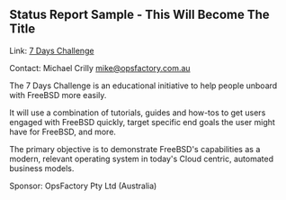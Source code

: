 ## Status Report Sample - This Will Become The Title ##

Link:	 [7 Days Challenge](https://wiki.freebsd.org/MichaelCrilly/7dayschallenge)  

Contact: Michael Crilly <mike@opsfactory.com.au>  

The 7 Days Challenge is an educational initiative to help people unboard with FreeBSD more easily.

It will use a combination of tutorials, guides and how-tos to get users engaged with
FreeBSD quickly, target specific end goals the user might have for FreeBSD, and more.

The primary objective is to demonstrate FreeBSD's capabilities as a modern, relevant operating
system in today's Cloud centric, automated business models.

Sponsor: OpsFactory Pty Ltd (Australia)

